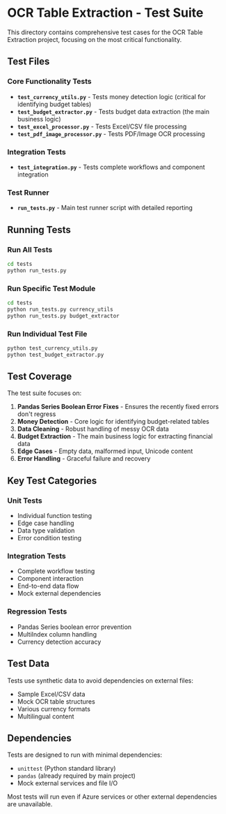 # OCR Table Extraction - Test Suite

This directory contains comprehensive test cases for the OCR Table Extraction project, focusing on the most critical functionality.

## Test Files

### Core Functionality Tests
- **`test_currency_utils.py`** - Tests money detection logic (critical for identifying budget tables)
- **`test_budget_extractor.py`** - Tests budget data extraction (the main business logic)
- **`test_excel_processor.py`** - Tests Excel/CSV file processing
- **`test_pdf_image_processor.py`** - Tests PDF/Image OCR processing

### Integration Tests
- **`test_integration.py`** - Tests complete workflows and component integration

### Test Runner
- **`run_tests.py`** - Main test runner script with detailed reporting

## Running Tests

### Run All Tests
```bash
cd tests
python run_tests.py
```

### Run Specific Test Module
```bash
cd tests
python run_tests.py currency_utils
python run_tests.py budget_extractor
```

### Run Individual Test File
```bash
python test_currency_utils.py
python test_budget_extractor.py
```

## Test Coverage

The test suite focuses on:

1. **Pandas Series Boolean Error Fixes** - Ensures the recently fixed errors don't regress
2. **Money Detection** - Core logic for identifying budget-related tables
3. **Data Cleaning** - Robust handling of messy OCR data
4. **Budget Extraction** - The main business logic for extracting financial data
5. **Edge Cases** - Empty data, malformed input, Unicode content
6. **Error Handling** - Graceful failure and recovery

## Key Test Categories

### Unit Tests
- Individual function testing
- Edge case handling
- Data type validation
- Error condition testing

### Integration Tests
- Complete workflow testing
- Component interaction
- End-to-end data flow
- Mock external dependencies

### Regression Tests
- Pandas Series boolean error prevention
- MultiIndex column handling
- Currency detection accuracy

## Test Data

Tests use synthetic data to avoid dependencies on external files:
- Sample Excel/CSV data
- Mock OCR table structures
- Various currency formats
- Multilingual content

## Dependencies

Tests are designed to run with minimal dependencies:
- `unittest` (Python standard library)
- `pandas` (already required by main project)
- Mock external services and file I/O

Most tests will run even if Azure services or other external dependencies are unavailable.
